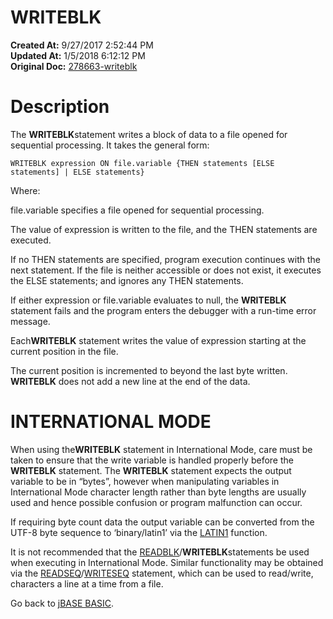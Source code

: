 # WRITEBLK

**Created At:** 9/27/2017 2:52:44 PM  
**Updated At:** 1/5/2018 6:12:12 PM  
**Original Doc:** [278663-writeblk](https://docs.jbase.com/36868-jbase-basic/278663-writeblk)  


# Description

The **WRITEBLK**statement writes a block of data to a file opened for sequential processing. It takes the general form:

```
WRITEBLK expression ON file.variable {THEN statements [ELSE statements] | ELSE statements}
```

Where:

file.variable specifies a file opened for sequential processing.

The value of expression is written to the file, and the THEN statements are executed.

If no THEN statements are specified, program execution continues with the next statement. If the file is neither accessible or does not exist, it executes the ELSE statements; and ignores any THEN statements.

If either expression or file.variable evaluates to null, the **WRITEBLK** statement fails and the program enters the debugger with a run-time error message.

Each**WRITEBLK** statement writes the value of expression starting at the current position in the file.

The current position is incremented to beyond the last byte written. **WRITEBLK** does not add a new line at the end of the data.

# **INTERNATIONAL MODE**

When using the**WRITEBLK** statement in International Mode, care must be taken to ensure that the write variable is handled properly before the **WRITEBLK** statement. The **WRITEBLK** statement expects the output variable to be in “bytes”, however when manipulating variables in International Mode character length rather than byte lengths are usually used and hence possible confusion or program malfunction can occur.

If requiring byte count data the output variable can be converted from the UTF-8 byte sequence to ‘binary/latin1’ via the [LATIN1](276805-latin1) function.

It is not recommended that the [READBLK](277637-readblk)/**WRITEBLK**statements be used when executing in International Mode. Similar functionality may be obtained via the [READSEQ](278773-readseq)/[WRITESEQ](279570-writeseq) statement, which can be used to read/write, characters a line at a time from a file.



Go back to [jBASE BASIC](263498-jbase-basic).
